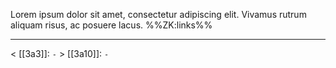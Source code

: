 Lorem ipsum dolor sit amet, consectetur adipiscing elit. Vivamus rutrum aliquam risus, ac posuere lacus.
%%ZK:links%%
***
$<$ [[3a3]]: `-`
$>$ [[3a10]]: `-`
